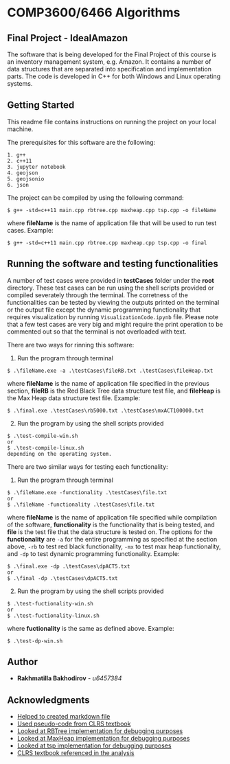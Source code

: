 # COMP3600/6466 Algorithms
## Final Project - IdealAmazon

The software that is being developed for the Final Project of this  course is an inventory management system, e.g. Amazon. It contains a number of data structures that are separated into specification and implementation parts. The code is developed in C++ for both Windows and Linux operating systems.

## Getting Started

This readme file contains instructions on running the project on your local machine.

The prerequisites for this software are the following:

```
1. g++
2. c++11
3. jupyter notebook
4. geojson
5. geojsonio
6. json
```

The project can be compiled by using the following command:

```
$ g++ -std=c++11 main.cpp rbtree.cpp maxheap.cpp tsp.cpp -o fileName
```
where **fileName** is the name of application file that will be used to run test cases. Example:

```
$ g++ -std=c++11 main.cpp rbtree.cpp maxheap.cpp tsp.cpp -o final
```

## Running the software and testing functionalities

A number of test cases were provided in **testCases** folder under the **root** directory. These test cases can be run using the shell scripts provided or compiled severately through the terminal. The corretness of the functionalities can be tested by viewing the outputs printed on the terminal or the output file except the dynamic programming functionality that requires visualization by running `VisualizationCode.ipynb` file. Please note that a few test cases are very big and might require the print operation to be commented out so that the terminal is not overloaded with text.

There are two ways for rinning this software:

1. Run the program through terminal

```
$ .\fileName.exe -a .\testCases\fileRB.txt .\testCases\fileHeap.txt
```
where **fileName** is the name of application file specified in the previous section, **fileRB** is the Red Black Tree data structure test file, and **fileHeap** is the Max Heap data structure test file. Example:

```
$ .\final.exe .\testCases\rb5000.txt .\testCases\mxACT100000.txt
```

2. Run the program by using the shell scripts provided

```
$ .\test-compile-win.sh
or
$ .\test-compile-linux.sh
depending on the operating system.
```

There are two similar ways for testing each functionality:

1. Run the program through terminal

```
$ .\fileName.exe -functionality .\testCases\file.txt
or 
$ .\fileName -functionality .\testCases\file.txt
```

where **fileName** is the name of application file specified while compilation of the software, **functionality** is the functionality that is being tested, and **file** is the test file that the data structure is tested on. The options for the **functionality** are `-a` for the entire programming as specified at the section above, `-rb` to test red black functionality, `-mx` to test max heap functionality, and `-dp` to test dynamic programming functionality. Example:


```
$ .\final.exe -dp .\testCases\dpACT5.txt
or
$ .\final -dp .\testCases\dpACT5.txt
```

2. Run the program by using the shell scripts provided

```
$ .\test-fuctionality-win.sh
or
$ .\test-fuctionality-linux.sh
```

where **fuctionality** is the same as defined above. Example:

```
$ .\test-dp-win.sh
```

## Author

* **Rakhmatilla Bakhodirov** - *u6457384*

## Acknowledgments

* [Helped to created markdown file](https://gist.github.com/PurpleBooth/109311bb0361f32d87a2)
* [Used pseudo-code from CLRS textbook](https://edutechlearners.com/download/Introduction_to_algorithms-3rd%20Edition.pdf)
* [Looked at RBTree implementation for debugging purposes](https://github.com/Bibeknam/algorithmtutorprograms/blob/master/data-structures/red-black-trees/RedBlackTree.cpp)
* [Looked at MaxHeap implementation for debugging purposes](https://gist.github.com/aleksmitov/8d8577d4aa64ba3d7965)
* [Looked at tsp implementation for debugging purposes](https://www.geeksforgeeks.org/traveling-salesman-problem-tsp-implementation/)
* [CLRS textbook referenced in the analysis](https://edutechlearners.com/download/Introduction_to_algorithms-3rd%20Edition.pdf)
